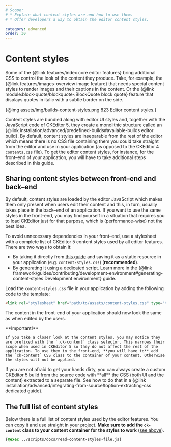 ```yaml
---
# Scope:
# * Explain what content styles are and how to use them.
# * Offer developers a way to obtain the editor content styles.

category: advanced
order: 30
---
```


# Content styles

Some of the {@link features/index core editor features} bring additional CSS to control the look of the content they produce. Take, for example, the {@link features/images-overview image feature} that needs special content styles to render images and their captions in the content. Or the {@link module:block-quote/blockquote~BlockQuote block quote} feature that displays quotes in italic with a subtle border on the side.

{@img assets/img/builds-content-styles.png 823 Editor content styles.}

Content styles are bundled along with editor UI styles and, together with the JavaScript code of CKEditor 5, they create a monolithic structure called an {@link installation/advanced/predefined-builds#available-builds editor build}. By default, content styles are inseparable from the rest of the editor which means there is no CSS file containing them you could take straight from the editor and use in your application (as opposed to the CKEditor 4 `contents.css` file). To get the editor content styles, for instance, for the front–end of your application, you will have to take additional steps described in this guide.

## Sharing content styles between front–end and back–end

By default, content styles are loaded by the editor JavaScript which makes them only present when users edit their content and this, in turn, usually takes place in the back–end of an application. If you want to use the same styles in the front–end, you may find yourself in a situation that requires you to load CKEditor just for that purpose, which is (performance–wise) not the best idea.

To avoid unnecessary dependencies in your front–end, use a stylesheet with a complete list of CKEditor 5 content styles used by all editor features. There are two ways to obtain it:

* By taking it directly from [this guide](#the-full-list-of-content-styles) and saving it as a static resource in your application (e.g. `content-styles.css`) (**recommended**).
* By generating it using a dedicated script. Learn more in the {@link framework/guides/contributing/development-environment#generating-content-styles Development environment} guide.

Load the `content-styles.css` file in your application by adding the following code to the template:

```html
<link rel="stylesheet" href="path/to/assets/content-styles.css" type="text/css">
```

The content in the front–end of your application should now look the same as when edited by the users.

<info-box warning>
	**Important!**

	If you take a closer look at the content styles, you may notice they are prefixed with the `.ck-content` class selector. This narrows their scope when used in CKEditor 5 so they do not affect the rest of the application. To use them in the front–end, **you will have to** add the `ck-content` CSS class to the container of your content. Otherwise the styles will not be applied.
</info-box>

<info-box>
	If you are not afraid to get your hands dirty, you can always create a custom CKEditor 5 build from the source code with **all** the CSS (both UI and the content) extracted to a separate file. See how to do that in a {@link installation/advanced/integrating-from-source#option-extracting-css dedicated guide}.
</info-box>

## The full list of content styles

Below there is a full list of content styles used by the editor features. You can copy it and use straight in your project. **Make sure to add the `ck-content` class to your content container for the styles to work** ([see above](#sharing-content-styles-between-frontend-and-backend)).

```css
{@exec ../scripts/docs/read-content-styles-file.js}
```
